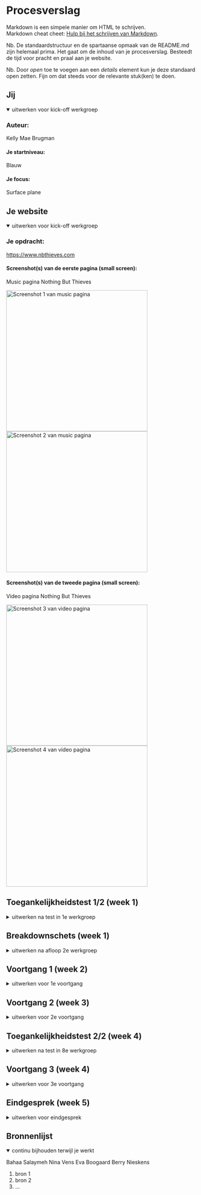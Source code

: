 # Procesverslag
Markdown is een simpele manier om HTML te schrijven.  
Markdown cheat cheet: [Hulp bij het schrijven van Markdown](https://github.com/adam-p/markdown-here/wiki/Markdown-Cheatsheet).

Nb. De standaardstructuur en de spartaanse opmaak van de README.md zijn helemaal prima. Het gaat om de inhoud van je procesverslag. Besteedt de tijd voor pracht en praal aan je website.

Nb. Door *open* toe te voegen aan een *details* element kun je deze standaard open zetten. Fijn om dat steeds voor de relevante stuk(ken) te doen.


## Jij

<details open>
  <summary>uitwerken voor kick-off werkgroep</summary>

  ### Auteur:
Kelly Mae Brugman
  #### Je startniveau:
Blauw
  #### Je focus:
Surface plane 
</details>


## Je website

<details open>
  <summary>uitwerken voor kick-off werkgroep</summary>

  ### Je opdracht:
https://www.nbthieves.com

  #### Screenshot(s) van de eerste pagina (small screen): 
  Music pagina Nothing But Thieves 
  
  <img src="readme-images/sc1.png" width="375px" alt="Screenshot 1 van music pagina">
  <img src="readme-images/sc2.png" width="375px" alt="Screenshot 2 van music pagina">

  #### Screenshot(s) van de tweede pagina (small screen):
  Video pagina Nothing But Thieves

  <img src="readme-images/sc3.png" width="375px" alt="Screenshot 3 van video pagina">
  <img src="readme-images/sc4.png" width="375px" alt="Screenshot 4 van video pagina">
 
</details>



## Toegankelijkheidstest 1/2 (week 1)

<details>
  <summary>uitwerken na test in 1e werkgroep</summary>

  ### Bevindingen
  Lijst met je bevindingen die in de test naar voren kwamen:

  #### Screenreader
  Hier korte omschrijving (met indien nodig afbeeldingen)

  Hier een omschrijving van hoe het opgelost kan worden (met indien nodig afbeeldingen)


  #### Muis en Toetsenbord 
  Hier korte omschrijving (met indien nodig afbeeldingen)

  Hier een omschrijving van hoe het opgelost kan worden (met indien nodig afbeeldingen)


  #### Motoriek (shocks, elastiekjes)
  Hier korte omschrijving (met indien nodig afbeeldingen)

  Hier een omschrijving van hoe het opgelost kan worden (met indien nodig afbeeldingen)


  #### Visueel (brillen, contrast, kleurenblind, dark/light). 
  Hier korte omschrijving (met indien nodig afbeeldingen)

  Hier een omschrijving van hoe het opgelost kan worden (met indien nodig afbeeldingen)

</details>



## Breakdownschets (week 1)

<details>
  <summary>uitwerken na afloop 2e werkgroep</summary>

  ### de video pagina: 
  <img src="readme-images/schets_video.png" width="375px" alt="Breakdown van de video pagina">

  ### de music pagina: 
  <img src="readme-images/schets_music.png" width="375px" alt="Breakdown van de music pagina">

</details>


## Voortgang 1 (week 2)

<details>
  <summary>uitwerken voor 1e voortgang</summary>

  ### Stand van zaken
  hier dit ging goed & dit was lastig (neem ook screenshots op van delen van je website en code)


  ### Agenda voor meeting
  samen met je groepje opstellen

  | student 1 - Lizzy| student 2 - Bahaa  | student 3 - Kelly Mae 
  | ---              | ---                | ---                   
  | dit bespreken    | en dit             | Hoe kan ik een video toevoegen in mijn html?       
  | en dat ook nog   | dit als er tijd is | Waarom linkt mijn css niet op beide pagina's?
  | ...              | ...                | Hoe zorg ik ervoor dat mijn header als hamburgermenu krijg?

  ### Verslag van meeting
  hier na afloop snel de uitkomsten van de meeting vastleggen

  - Nina heeft mij geholpen met het toevoegen van een video in mijn website.

</details>





## Voortgang 2 (week 3)

<details>
  <summary>uitwerken voor 2e voortgang</summary>

  ### Stand van zaken
  Tijdens deze voortgang heb ik mijn website laten zien aan de docent waarop hij mij feedback kon geven.
  Hier hebben wij besproken hoe ver ik was en wat ik nog moet doen.

  Er waren een aantal dingen die niet lukten bij mij waar ik hulp om heb gevraagd zoals bijvoorbeeld de menubalk die zich heel raar gedraagde.
  Ook had ik een vraag over hoe ik de footer zou moeten maken. (hoe moet de opmaak eruit zien in de html, hoe moet ik het maken)

  ### Verslag van meeting
  Aan het einde van het gesprek wist ik weer een beetje welke kant ik op moet gaan als het gaat om voortgang en welke dingen er sowiezo nog moeten gebeuren om een voldoende te halen.

  Hierna heeft Eva (studentassistent) mij ook nog geholpen met een paar kleine dingen.

</details>





## Toegankelijkheidstest 2/2 (week 4)

<details>
  <summary>uitwerken na test in 8e werkgroep</summary>

  ### Bevindingen
  Lijst met je bevindingen die in de test naar voren kwamen (geef ook aan wat er verbeterd is):

  #### Screenreader
  Hier korte omschrijving (met indien nodig afbeeldingen)

  Hier een omschrijving van hoe het opgelost kan worden (met indien nodig afbeeldingen)


  #### Muis en Toetsenbord 
  Hier korte omschrijving (met indien nodig afbeeldingen)

  Hier een omschrijving van hoe het opgelost kan worden (met indien nodig afbeeldingen)


  #### Motoriek (shocks, elastiekjes)
  Hier korte omschrijving (met indien nodig afbeeldingen)

  Hier een omschrijving van hoe het opgelost kan worden (met indien nodig afbeeldingen)


  #### Visueel (brillen, contrast, kleurenblind, dark/light). 
  Hier korte omschrijving (met indien nodig afbeeldingen)

  Hier een omschrijving van hoe het opgelost kan worden (met indien nodig afbeeldingen)

</details>





## Voortgang 3 (week 4)

<details>
  <summary>uitwerken voor 3e voortgang</summary>

  ### Stand van zaken
  Tijdens de derde voortgang moesten wij weer de site laten zien op het grote scherm om de laatste paar dingen af te spreken van wat er nog moet gebeuren om het te laten voldoen aan de surface plane en hoe ik het nog toegankelijker kan maken.

  Hierbij hebben wij afgesproken om de volgende dingen van de surface plane toe te voegen:
  - Menu tab baar maken
  - Animatie in het menu
  - Dark mode
  - Hover op de button
  - 

  ### Verslag van meeting
  Na afloop kwam het er op neer dat ik goed opweg ben maar dat er nog een aantal dingen moeten gebeuren als het gaat om styling en toegankelijkheid.

</details>





## Eindgesprek (week 5)

<details>
  <summary>uitwerken voor eindgesprek</summary>

  ### Je uitkomst - karakteristiek screenshots:
  <img src="readme-images/dummy-plaatje.jpg" width="375px" alt="uitomst opdracht 1">


  ### Dit ging goed/Heb ik geleerd: 
  Korte omschrijving met plaatjes

  <img src="readme-images/dummy-plaatje.jpg" width="375px" alt="top">


  ### Dit was lastig/Is niet gelukt:
  Korte omschrijving met plaatjes

  <img src="readme-images/dummy-plaatje.jpg" width="375px" alt="bummer">
</details>

## Bronnenlijst

<details open>
  <summary>continu bijhouden terwijl je werkt</summary>

  Bahaa Salaymeh
  Nina Vens
  Eva Boogaard
  Berry Nieskens

  1. bron 1
  2. bron 2
  3. ...

</details>

